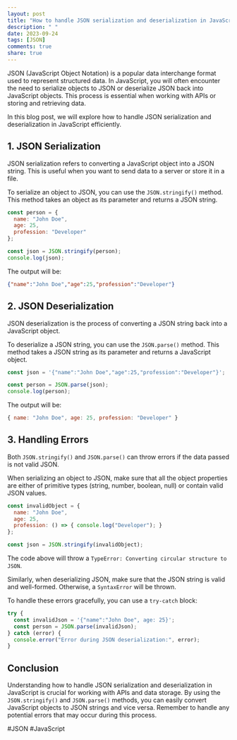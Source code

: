 ```yaml
---
layout: post
title: "How to handle JSON serialization and deserialization in JavaScript."
description: " "
date: 2023-09-24
tags: [JSON]
comments: true
share: true
---
```


JSON (JavaScript Object Notation) is a popular data interchange format used to represent structured data. In JavaScript, you will often encounter the need to serialize objects to JSON or deserialize JSON back into JavaScript objects. This process is essential when working with APIs or storing and retrieving data.

In this blog post, we will explore how to handle JSON serialization and deserialization in JavaScript efficiently.

## 1. JSON Serialization

JSON serialization refers to converting a JavaScript object into a JSON string. This is useful when you want to send data to a server or store it in a file.

To serialize an object to JSON, you can use the `JSON.stringify()` method. This method takes an object as its parameter and returns a JSON string.

```javascript
const person = {
  name: "John Doe",
  age: 25,
  profession: "Developer"
};

const json = JSON.stringify(person);
console.log(json);
```

The output will be:

```json
{"name":"John Doe","age":25,"profession":"Developer"}
```

## 2. JSON Deserialization

JSON deserialization is the process of converting a JSON string back into a JavaScript object.

To deserialize a JSON string, you can use the `JSON.parse()` method. This method takes a JSON string as its parameter and returns a JavaScript object.

```javascript
const json = '{"name":"John Doe","age":25,"profession":"Developer"}';

const person = JSON.parse(json);
console.log(person);
```

The output will be:

```javascript
{ name: "John Doe", age: 25, profession: "Developer" }
```

## 3. Handling Errors

Both `JSON.stringify()` and `JSON.parse()` can throw errors if the data passed is not valid JSON.

When serializing an object to JSON, make sure that all the object properties are either of primitive types (string, number, boolean, null) or contain valid JSON values.

```javascript
const invalidObject = {
  name: "John Doe",
  age: 25,
  profession: () => { console.log("Developer"); }
};

const json = JSON.stringify(invalidObject);
```

The code above will throw a `TypeError: Converting circular structure to JSON`.

Similarly, when deserializing JSON, make sure that the JSON string is valid and well-formed. Otherwise, a `SyntaxError` will be thrown.

To handle these errors gracefully, you can use a `try-catch` block:

```javascript
try {
  const invalidJson = '{"name":"John Doe", age: 25}';
  const person = JSON.parse(invalidJson);
} catch (error) {
  console.error("Error during JSON deserialization:", error);
}
```

## Conclusion

Understanding how to handle JSON serialization and deserialization in JavaScript is crucial for working with APIs and data storage. By using the `JSON.stringify()` and `JSON.parse()` methods, you can easily convert JavaScript objects to JSON strings and vice versa. Remember to handle any potential errors that may occur during this process.

#JSON #JavaScript